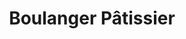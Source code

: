 ---
title: "Boulanger Pâtissier"
url: /saint-maximin-la-sainte-baume/boulanger-patissier/
shop: Bäckerei
---